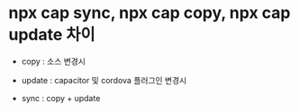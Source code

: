 # npx cap sync, npx cap copy, npx cap update 차이

- copy : 소스 변경시

- update : capacitor 및 cordova 플러그인 변경시

- sync : copy + update